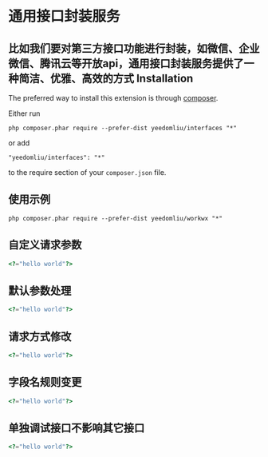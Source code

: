 通用接口封装服务
======
比如我们要对第三方接口功能进行封装，如微信、企业微信、腾讯云等开放api，通用接口封装服务提供了一种简洁、优雅、高效的方式
Installation
------------

The preferred way to install this extension is through [composer](http://getcomposer.org/download/).

Either run

```
php composer.phar require --prefer-dist yeedomliu/interfaces "*"
```

or add

```
"yeedomliu/interfaces": "*"
```

to the require section of your `composer.json` file.


使用示例
-----


```
php composer.phar require --prefer-dist yeedomliu/workwx "*"
```

自定义请求参数
-----

```php
<?="hello world"?>
```

默认参数处理
-----

```php
<?="hello world"?>
```

请求方式修改
-----

```php
<?="hello world"?>
```

字段名规则变更
-----

```php
<?="hello world"?>
```

单独调试接口不影响其它接口
-----

```php
<?="hello world"?>
```
